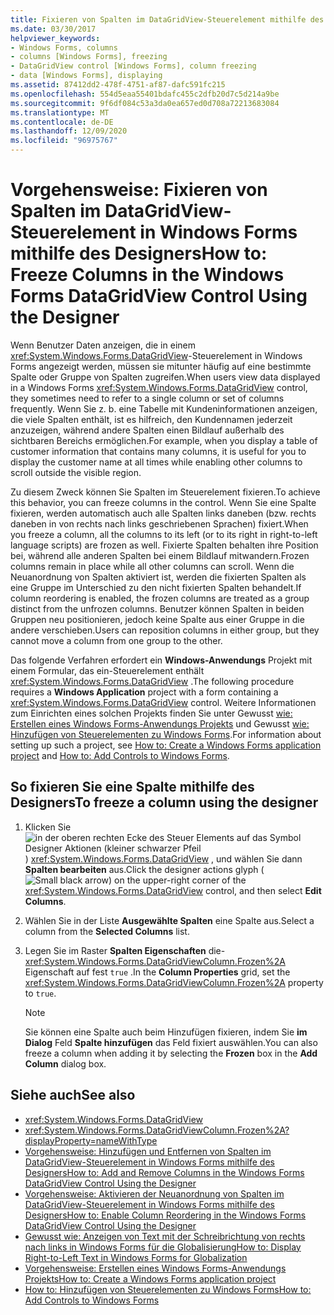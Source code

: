 ```yaml
---
title: Fixieren von Spalten im DataGridView-Steuerelement mithilfe des Designers
ms.date: 03/30/2017
helpviewer_keywords:
- Windows Forms, columns
- columns [Windows Forms], freezing
- DataGridView control [Windows Forms], column freezing
- data [Windows Forms], displaying
ms.assetid: 87412dd2-478f-4751-af87-dafc591fc215
ms.openlocfilehash: 554d5eaa55401bdafc455c2dfb20d7c5d214a9be
ms.sourcegitcommit: 9f6df084c53a3da0ea657ed0d708a72213683084
ms.translationtype: MT
ms.contentlocale: de-DE
ms.lasthandoff: 12/09/2020
ms.locfileid: "96975767"
---
```

# <a name="how-to-freeze-columns-in-the-windows-forms-datagridview-control-using-the-designer"></a><span data-ttu-id="c990f-102">Vorgehensweise: Fixieren von Spalten im DataGridView-Steuerelement in Windows Forms mithilfe des Designers</span><span class="sxs-lookup"><span data-stu-id="c990f-102">How to: Freeze Columns in the Windows Forms DataGridView Control Using the Designer</span></span>

<span data-ttu-id="c990f-103">Wenn Benutzer Daten anzeigen, die in einem <xref:System.Windows.Forms.DataGridView>-Steuerelement in Windows Forms angezeigt werden, müssen sie mitunter häufig auf eine bestimmte Spalte oder Gruppe von Spalten zugreifen.</span><span class="sxs-lookup"><span data-stu-id="c990f-103">When users view data displayed in a Windows Forms <xref:System.Windows.Forms.DataGridView> control, they sometimes need to refer to a single column or set of columns frequently.</span></span> <span data-ttu-id="c990f-104">Wenn Sie z. b. eine Tabelle mit Kundeninformationen anzeigen, die viele Spalten enthält, ist es hilfreich, den Kundennamen jederzeit anzuzeigen, während andere Spalten einen Bildlauf außerhalb des sichtbaren Bereichs ermöglichen.</span><span class="sxs-lookup"><span data-stu-id="c990f-104">For example, when you display a table of customer information that contains many columns, it is useful for you to display the customer name at all times while enabling other columns to scroll outside the visible region.</span></span>

 <span data-ttu-id="c990f-105">Zu diesem Zweck können Sie Spalten im Steuerelement fixieren.</span><span class="sxs-lookup"><span data-stu-id="c990f-105">To achieve this behavior, you can freeze columns in the control.</span></span> <span data-ttu-id="c990f-106">Wenn Sie eine Spalte fixieren, werden automatisch auch alle Spalten links daneben (bzw. rechts daneben in von rechts nach links geschriebenen Sprachen) fixiert.</span><span class="sxs-lookup"><span data-stu-id="c990f-106">When you freeze a column, all the columns to its left (or to its right in right-to-left language scripts) are frozen as well.</span></span> <span data-ttu-id="c990f-107">Fixierte Spalten behalten ihre Position bei, während alle anderen Spalten bei einem Bildlauf mitwandern.</span><span class="sxs-lookup"><span data-stu-id="c990f-107">Frozen columns remain in place while all other columns can scroll.</span></span> <span data-ttu-id="c990f-108">Wenn die Neuanordnung von Spalten aktiviert ist, werden die fixierten Spalten als eine Gruppe im Unterschied zu den nicht fixierten Spalten behandelt.</span><span class="sxs-lookup"><span data-stu-id="c990f-108">If column reordering is enabled, the frozen columns are treated as a group distinct from the unfrozen columns.</span></span> <span data-ttu-id="c990f-109">Benutzer können Spalten in beiden Gruppen neu positionieren, jedoch keine Spalte aus einer Gruppe in die andere verschieben.</span><span class="sxs-lookup"><span data-stu-id="c990f-109">Users can reposition columns in either group, but they cannot move a column from one group to the other.</span></span>

 <span data-ttu-id="c990f-110">Das folgende Verfahren erfordert ein **Windows-Anwendungs** Projekt mit einem Formular, das ein-Steuerelement enthält <xref:System.Windows.Forms.DataGridView> .</span><span class="sxs-lookup"><span data-stu-id="c990f-110">The following procedure requires a **Windows Application** project with a form containing a <xref:System.Windows.Forms.DataGridView> control.</span></span> <span data-ttu-id="c990f-111">Weitere Informationen zum Einrichten eines solchen Projekts finden Sie unter Gewusst [wie: Erstellen eines Windows Forms-Anwendungs Projekts](/visualstudio/ide/step-1-create-a-windows-forms-application-project) und Gewusst [wie: Hinzufügen von Steuerelementen zu Windows Forms](how-to-add-controls-to-windows-forms.md).</span><span class="sxs-lookup"><span data-stu-id="c990f-111">For information about setting up such a project, see [How to: Create a Windows Forms application project](/visualstudio/ide/step-1-create-a-windows-forms-application-project) and [How to: Add Controls to Windows Forms](how-to-add-controls-to-windows-forms.md).</span></span>

## <a name="to-freeze-a-column-using-the-designer"></a><span data-ttu-id="c990f-112">So fixieren Sie eine Spalte mithilfe des Designers</span><span class="sxs-lookup"><span data-stu-id="c990f-112">To freeze a column using the designer</span></span>

1. <span data-ttu-id="c990f-113">Klicken Sie ![ in der oberen rechten Ecke des Steuer Elements auf das Symbol Designer Aktionen (kleiner schwarzer Pfeil ](./media/designer-actions-glyph.gif) ) <xref:System.Windows.Forms.DataGridView> , und wählen Sie dann **Spalten bearbeiten** aus.</span><span class="sxs-lookup"><span data-stu-id="c990f-113">Click the designer actions glyph (![Small black arrow](./media/designer-actions-glyph.gif)) on the upper-right corner of the <xref:System.Windows.Forms.DataGridView> control, and then select **Edit Columns**.</span></span>

2. <span data-ttu-id="c990f-114">Wählen Sie in der Liste **Ausgewählte Spalten** eine Spalte aus.</span><span class="sxs-lookup"><span data-stu-id="c990f-114">Select a column from the **Selected Columns** list.</span></span>

3. <span data-ttu-id="c990f-115">Legen Sie im Raster **Spalten Eigenschaften** die- <xref:System.Windows.Forms.DataGridViewColumn.Frozen%2A> Eigenschaft auf fest `true` .</span><span class="sxs-lookup"><span data-stu-id="c990f-115">In the **Column Properties** grid, set the <xref:System.Windows.Forms.DataGridViewColumn.Frozen%2A> property to `true`.</span></span>

    > [!NOTE]
    > <span data-ttu-id="c990f-116">Sie können eine Spalte auch beim Hinzufügen fixieren, indem Sie **im Dialog** Feld **Spalte hinzufügen** das Feld fixiert auswählen.</span><span class="sxs-lookup"><span data-stu-id="c990f-116">You can also freeze a column when adding it by selecting the **Frozen** box in the **Add Column** dialog box.</span></span>

## <a name="see-also"></a><span data-ttu-id="c990f-117">Siehe auch</span><span class="sxs-lookup"><span data-stu-id="c990f-117">See also</span></span>

- <xref:System.Windows.Forms.DataGridView>
- <xref:System.Windows.Forms.DataGridViewColumn.Frozen%2A?displayProperty=nameWithType>
- [<span data-ttu-id="c990f-118">Vorgehensweise: Hinzufügen und Entfernen von Spalten im DataGridView-Steuerelement in Windows Forms mithilfe des Designers</span><span class="sxs-lookup"><span data-stu-id="c990f-118">How to: Add and Remove Columns in the Windows Forms DataGridView Control Using the Designer</span></span>](add-and-remove-columns-in-the-datagrid-using-the-designer.md)
- [<span data-ttu-id="c990f-119">Vorgehensweise: Aktivieren der Neuanordnung von Spalten im DataGridView-Steuerelement in Windows Forms mithilfe des Designers</span><span class="sxs-lookup"><span data-stu-id="c990f-119">How to: Enable Column Reordering in the Windows Forms DataGridView Control Using the Designer</span></span>](enable-column-reordering-in-the-datagrid-using-the-designer.md)
- <span data-ttu-id="c990f-120">[Gewusst wie: Anzeigen von Text mit der Schreibrichtung von rechts nach links in Windows Forms für die Globalisierung](/previous-versions/visualstudio/visual-studio-2010/7d3337xw(v=vs.100))</span><span class="sxs-lookup"><span data-stu-id="c990f-120">[How to: Display Right-to-Left Text in Windows Forms for Globalization](/previous-versions/visualstudio/visual-studio-2010/7d3337xw(v=vs.100))</span></span>
- [<span data-ttu-id="c990f-121">Vorgehensweise: Erstellen eines Windows Forms-Anwendungs Projekts</span><span class="sxs-lookup"><span data-stu-id="c990f-121">How to: Create a Windows Forms application project</span></span>](/visualstudio/ide/step-1-create-a-windows-forms-application-project)
- [<span data-ttu-id="c990f-122">How to: Hinzufügen von Steuerelementen zu Windows Forms</span><span class="sxs-lookup"><span data-stu-id="c990f-122">How to: Add Controls to Windows Forms</span></span>](how-to-add-controls-to-windows-forms.md)
